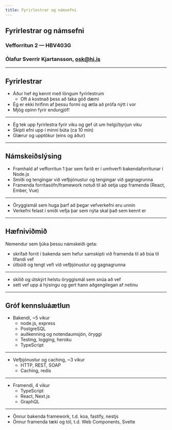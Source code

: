 ```yaml
---
title: Fyrirlestrar og námsefni
---
```


## Fyrirlestrar og námsefni

### Vefforritun 2 — HBV403G

### Ólafur Sverrir Kjartansson, [osk@hi.is](mailto:osk@hi.is)

---

## Fyrirlestrar

* Áður hef ég kennt með löngum fyrirlestrum
  * Oft á kostnað þess að taka góð dæmi
* Ég er ekki hrifinn af þessu formi og ætla að prófa nýtt í vor
* Mjög opinn fyrir endurgjöf!

***

* Ég tek upp fyrirlestra fyrir viku og gef út um helgi/byrjun viku
* Skipti efni upp í minni búta (ca 10 mín)
* Glærur og upptökur (eins og áður)

---

## Námskeiðslýsing

* Framhald af vefforritun 1 þar sem farið er í umhverfi bakendaforritunar í Node.js
* Smíði og tengingar við vefþjónustur og tengingar við gagnagrunna
* Framenda forritasöfn/framework notuð til að setja upp framenda (React, Ember, Vue)

***

* Öryggismál sem huga þarf að þegar vefverkefni eru unnin
* Verkefni felast í smíði vefja þar sem nýta skal það sem kennt er

***

## Hæfniviðmið

Nemendur sem ljúka þessu námskeiði geta:

* skrifað forrit í bakenda sem hefur samskipti við framenda til að búa til lifandi vef
* útbúið og tengt vefi við vefþjónustur og gagnagrunna

***

* skilið og útskýrt helstu öryggismál sem snúa að vef
* sett vef upp á hýsingu og gert hann aðgengilegan af netinu

---

## Gróf kennsluáætlun

* Bakendi, ~5 vikur
  * node.js, express
  * PostgreSQL
  * auðkenning og notendaumsjón, öryggi
  * Testing, logging, heroku
  * TypeScript

***

* Vefþjónustur og caching, ~3 vikur
  * HTTP, REST, SOAP
  * Caching, redis

***

* Framendi, 4 vikur
  * TypeScript
  * React, Next.js
  * GraphQL

***

* Önnur bakenda framework, t.d. koa, fastify, nestjs
* Önnur framenda tæki og tól, t.d. Web Components, Svelte
